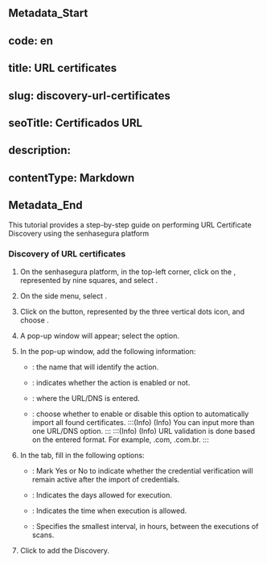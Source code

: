 ## Metadata_Start 
## code: en
## title: URL certificates 
## slug: discovery-url-certificates 
## seoTitle: Certificados URL 
## description:  
## contentType: Markdown 
## Metadata_End
This tutorial provides a step-by-step guide on performing URL Certificate Discovery using the senhasegura platform

### Discovery of URL certificates

1. On the senhasegura platform, in the top-left corner, click on the , represented by nine squares, and select .

1. On the side menu, select .

1. Click on the button, represented by the three vertical dots icon, and choose .

1. A pop-up window will appear; select the  option.

1. In the pop-up window, add the following information:

    * : the name that will identify the action.

    * : indicates whether the action is enabled or not.

    * : where the URL/DNS is entered.

    * : choose whether to enable or disable this option to automatically import all found certificates.
:::(Info) (Info)
You can input more than one URL/DNS option.
:::
:::(Info) (Info)
URL validation is done based on the entered format. For example, .com, .com.br.
:::

6. In the  tab, fill in the following options:

    * : Mark Yes or No to indicate whether the credential verification will remain active after the import of credentials.

    * : Indicates the days allowed for execution.

    * : Indicates the time when execution is allowed.

    * : Specifies the smallest interval, in hours, between the executions of scans.


7. Click  to add the Discovery.

